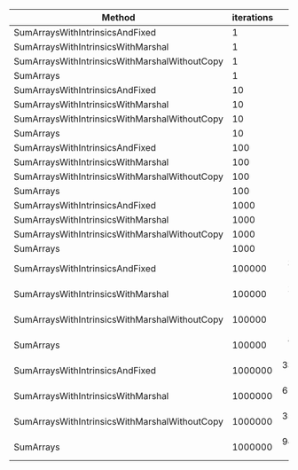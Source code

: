 | Method                                        | iterations |           Mean |          Error |         StdDev |         Median |     Gen0 |     Gen1 |     Gen2 | Allocated |
|-----------------------------------------------|------------|---------------:|---------------:|---------------:|---------------:|---------:|---------:|---------:|----------:|
| SumArraysWithIntrinsicsAndFixed               | 1          |       2.979 ns |      0.0355 ns |      0.0297 ns |       2.987 ns |   0.0038 |        - |        - |      32 B |
| SumArraysWithIntrinsicsWithMarshal            | 1          |      38.746 ns |      0.7731 ns |      0.8272 ns |      38.436 ns |        - |        - |        - |         - |
| SumArraysWithIntrinsicsWithMarshalWithoutCopy | 1          |      13.590 ns |      0.1124 ns |      0.1051 ns |      13.586 ns |        - |        - |        - |         - |
| SumArrays                                     | 1          |       2.418 ns |      0.0534 ns |      0.0500 ns |       2.417 ns |   0.0038 |        - |        - |      32 B |
| SumArraysWithIntrinsicsAndFixed               | 10         |       4.200 ns |      0.0177 ns |      0.0166 ns |       4.195 ns |   0.0076 |        - |        - |      64 B |
| SumArraysWithIntrinsicsWithMarshal            | 10         |      45.126 ns |      0.3058 ns |      0.2860 ns |      45.060 ns |        - |        - |        - |         - |
| SumArraysWithIntrinsicsWithMarshalWithoutCopy | 10         |      15.595 ns |      0.0923 ns |      0.0863 ns |      15.605 ns |        - |        - |        - |         - |
| SumArrays                                     | 10         |       7.632 ns |      0.0236 ns |      0.0221 ns |       7.627 ns |   0.0076 |        - |        - |      64 B |
| SumArraysWithIntrinsicsAndFixed               | 100        |      16.861 ns |      0.1011 ns |      0.0946 ns |      16.904 ns |   0.0507 |        - |        - |     424 B |
| SumArraysWithIntrinsicsWithMarshal            | 100        |     119.878 ns |      2.2220 ns |      2.0784 ns |     120.726 ns |        - |        - |        - |         - |
| SumArraysWithIntrinsicsWithMarshalWithoutCopy | 100        |      41.721 ns |      0.4192 ns |      0.3922 ns |      41.656 ns |        - |        - |        - |         - |
| SumArrays                                     | 100        |      69.336 ns |      0.2744 ns |      0.2567 ns |      69.336 ns |   0.0507 |        - |        - |     424 B |
| SumArraysWithIntrinsicsAndFixed               | 1000       |     154.905 ns |      0.5822 ns |      0.5161 ns |     154.881 ns |   0.4809 |        - |        - |    4024 B |
| SumArraysWithIntrinsicsWithMarshal            | 1000       |     213.246 ns |      4.1184 ns |      4.0448 ns |     211.390 ns |        - |        - |        - |         - |
| SumArraysWithIntrinsicsWithMarshalWithoutCopy | 1000       |      87.525 ns |      0.3187 ns |      0.2661 ns |      87.515 ns |        - |        - |        - |         - |
| SumArrays                                     | 1000       |     675.092 ns |      1.5562 ns |      1.3795 ns |     675.167 ns |   0.4807 |        - |        - |    4024 B |
| SumArraysWithIntrinsicsAndFixed               | 100000     |  32,543.720 ns |    637.2231 ns |    596.0589 ns |  32,736.165 ns | 124.9390 | 124.9390 | 124.9390 |  400108 B |
| SumArraysWithIntrinsicsWithMarshal            | 100000     |  22,906.556 ns |    456.7275 ns |  1,058.5356 ns |  22,366.740 ns |        - |        - |        - |         - |
| SumArraysWithIntrinsicsWithMarshalWithoutCopy | 100000     |   9,877.711 ns |     33.4501 ns |     31.2892 ns |   9,868.811 ns |        - |        - |        - |         - |
| SumArrays                                     | 100000     |  82,426.227 ns |    448.5995 ns |    419.6202 ns |  82,535.405 ns | 124.8779 | 124.8779 | 124.8779 |  400108 B |
| SumArraysWithIntrinsicsAndFixed               | 1000000    | 335,996.000 ns |  5,487.5152 ns |  5,133.0251 ns | 336,206.807 ns | 153.3203 | 153.3203 | 153.3203 | 4000126 B |
| SumArraysWithIntrinsicsWithMarshal            | 1000000    | 619,530.377 ns | 12,022.2761 ns | 11,807.4827 ns | 621,199.218 ns |        - |        - |        - |       1 B |
| SumArraysWithIntrinsicsWithMarshalWithoutCopy | 1000000    | 351,480.364 ns | 24,056.2770 ns | 70,930.4805 ns | 385,970.378 ns |        - |        - |        - |         - |
| SumArrays                                     | 1000000    | 942,676.837 ns |  3,146.6060 ns |  2,943.3372 ns | 942,617.758 ns | 154.2969 | 154.2969 | 154.2969 | 4000127 B |
